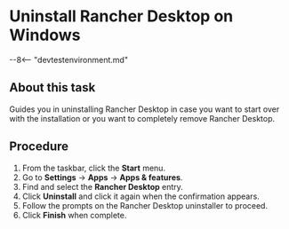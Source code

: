 # Uninstall Rancher Desktop on Windows

--8<-- "devtestenvironment.md"

## About this task

Guides you in uninstalling Rancher Desktop in case you want to start over with the installation or you want to completely remove Rancher Desktop.

## Procedure

1. From the taskbar, click the **Start** menu.
2. Go to **Settings** &rarr; **Apps** &rarr; **Apps & features**.
3. Find and select the **Rancher Desktop** entry.
4. Click **Uninstall** and click it again when the confirmation appears.
5. Follow the prompts on the Rancher Desktop uninstaller to proceed.
6. Click **Finish** when complete.

